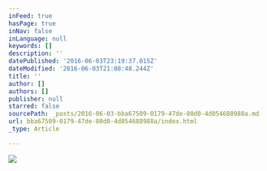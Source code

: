```yaml
---
inFeed: true
hasPage: true
inNav: false
inLanguage: null
keywords: []
description: ''
datePublished: '2016-06-03T23:19:37.015Z'
dateModified: '2016-06-03T21:08:48.244Z'
title: ''
author: []
authors: []
publisher: null
starred: false
sourcePath: _posts/2016-06-03-bba67509-0179-47de-80d0-4d054688988a.md
url: bba67509-0179-47de-80d0-4d054688988a/index.html
_type: Article

---
```

![](https://the-grid-user-content.s3-us-west-2.amazonaws.com/db002e2b-ab5b-46b1-a136-bae74aadd148.jpg)
